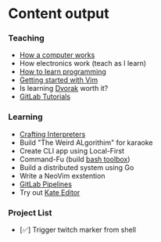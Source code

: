 # Content output

### Teaching
- [How a computer works](how-a-computer-works.md)
- How electronics work (teach as I learn)
- [How to learn programming](programming-basics.md)
- [Getting started with Vim](getting-started-with-vim.md)
- Is learning [Dvorak](dvorak.md) worth it?
- [GitLab Tutorials](gitlab-tutorials.md)

### Learning
- [Crafting Interpreters](crafting-interpreters.md)
- Build "The Weird ALgorithim" for karaoke
- Create CLI app using Local-First
- Command-Fu (build [bash toolbox](bash-toolbox.md))
- Build a distributed system using Go
- Write a NeoVim exstention
- [GitLab Pipelines](gitlab-pipelines.md)
- Try out [Kate Editor](kate-editor.md)

### Project List
- [✅] Trigger twitch marker from shell

